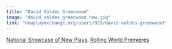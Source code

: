 ```yaml
---
title: "David Valdes Greenwood"
image: "david_valdes_greenwood_new.jpg"
link: "newplayexchange.org/users/929/david-valdes-greenwood"
---
```


[National Showcase of New Plays](/programs/national-showcase-of-new-plays), [Rolling World Premieres](/programs/rolling-world-premieres)